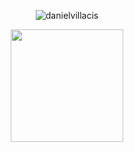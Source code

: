 
<p align="center"> <img src="https://github-readme-stats.vercel.app/api?username=danielvillacis&show_icons=true&theme=highcontrast" alt="danielvillacis" />

<p align="center"> <img height="180em" src="https://github-readme-stats.vercel.app/api/top-langs/?username=danielvillacis&show_icons=true&theme=highcontrast"/>
